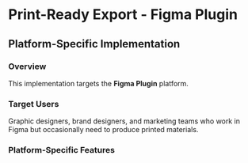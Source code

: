 # Print-Ready Export - Figma Plugin

## Platform-Specific Implementation

### Overview
This implementation targets the **Figma Plugin** platform.

### Target Users
Graphic designers, brand designers, and marketing teams who work in Figma but occasionally need to produce printed materials.

### Platform-Specific Features
